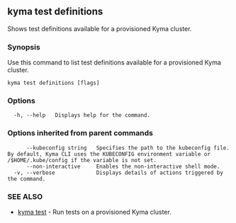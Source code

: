 ## kyma test definitions

Shows test definitions available for a provisioned Kyma cluster.

### Synopsis

Use this command to list test definitions available for a provisioned Kyma cluster.

```
kyma test definitions [flags]
```

### Options

```
  -h, --help   Displays help for the command.
```

### Options inherited from parent commands

```
      --kubeconfig string   Specifies the path to the kubeconfig file. By default, Kyma CLI uses the KUBECONFIG environment variable or /$HOME/.kube/config if the variable is not set.
      --non-interactive     Enables the non-interactive shell mode.
  -v, --verbose             Displays details of actions triggered by the command.
```

### SEE ALSO

* [kyma test](kyma_test.md)	 - Run tests on a provisioned Kyma cluster.


